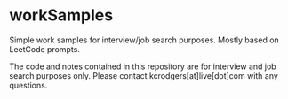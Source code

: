 # workSamples
Simple work samples for interview/job search purposes. Mostly based on LeetCode prompts.

The code and notes contained in this repository are for interview and job search purposes only.
Please contact kcrodgers[at]live[dot]com with any questions.
